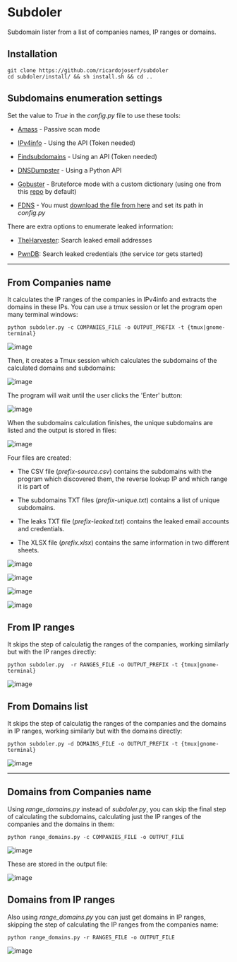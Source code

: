 # Subdoler

Subdomain lister from a list of companies names, IP ranges or domains. 


## Installation

```
git clone https://github.com/ricardojoserf/subdoler
cd subdoler/install/ && sh install.sh && cd ..
```

## Subdomains enumeration settings

Set the value to *True* in the *config.py* file to use these tools:

- [Amass](https://github.com/OWASP/Amass) - Passive scan mode

- [IPv4info](http://ipv4info.com/tools/api/) - Using the API (Token needed)

- [Findsubdomains](https://findsubdomains.com/) - Using an API (Token needed)

- [DNSDumpster](https://github.com/PaulSec/API-dnsdumpster.com) - Using a Python API

- [Gobuster](https://github.com/OJ/gobuster) - Bruteforce mode with a custom dictionary (using one from this [repo](https://github.com/danielmiessler/SecLists) by default)

- [FDNS](https://opendata.rapid7.com/sonar.fdns_v2/) - You must [download the file from here](https://opendata.rapid7.com/sonar.fdns_v2/) and set its path in *config.py*


There are extra options to enumerate leaked information:

- [TheHarvester](https://github.com/laramies/theHarvester): Search leaked email addresses

- [PwnDB](https://github.com/davidtavarez/pwndb): Search leaked credentials (the service *tor* gets started)

----------------------------------------------------------


## From Companies name

It calculates the IP ranges of the companies in IPv4info and extracts the domains in these IPs. You can use a tmux session or let the program open many terminal windows: 

```
python subdoler.py -c COMPANIES_FILE -o OUTPUT_PREFIX -t {tmux|gnome-terminal}
```

![image](images/image0.jpg)


Then, it creates a Tmux session which calculates the subdomains of the calculated domains and subdomains:

![image](images/image2.jpg)


The program will wait until the user clicks the 'Enter' button:

![image](images/image2_5.jpg)


When the subdomains calculation finishes, the unique subdomains are listed and the output is stored in files:

![image](images/image3.jpg)

Four files are created:

- The CSV file (*prefix-source.csv*) contains the subdomains with the program which discovered them, the reverse lookup IP and which range it is part of

- The subdomains TXT files (*prefix-unique.txt*) contains a list of unique subdomains.

- The leaks TXT file (*prefix-leaked.txt*) contains the leaked email accounts and credentials. 

- The XLSX file (*prefix.xlsx*) contains the same information in two different sheets.


![image](images/image3_5.jpg)

![image](images/image5.jpg)

![image](images/image6.jpg)

![image](images/image6_5.jpg)


## From IP ranges


It skips the step of calculatig the ranges of the companies, working similarly but with the IP ranges directly:

```
python subdoler.py  -r RANGES_FILE -o OUTPUT_PREFIX -t {tmux|gnome-terminal}
```

![image](images/image7.jpg)


## From Domains list


It skips the step of calculatig the ranges of the companies and the domains in IP ranges, working similarly but with the domains directly:

```
python subdoler.py -d DOMAINS_FILE -o OUTPUT_PREFIX -t {tmux|gnome-terminal}
```

![image](images/image8.jpg)


----------------------------------------------------------


## Domains from Companies name

Using *range_domains.py* instead of *subdoler.py*, you can skip the final step of calculating the subdomains, calculating just the IP ranges of the companies and the domains in them:

```
python range_domains.py -c COMPANIES_FILE -o OUTPUT_FILE
```

![image](images/image9.jpg)


These are stored in the output file:

![image](images/image10.jpg)


## Domains from IP ranges 

Also using *range_domains.py* you can just get domains in IP ranges, skipping the step of calculating the IP ranges from the companies name:

```
python range_domains.py -r RANGES_FILE -o OUTPUT_FILE
```

![image](images/image11.jpg)
